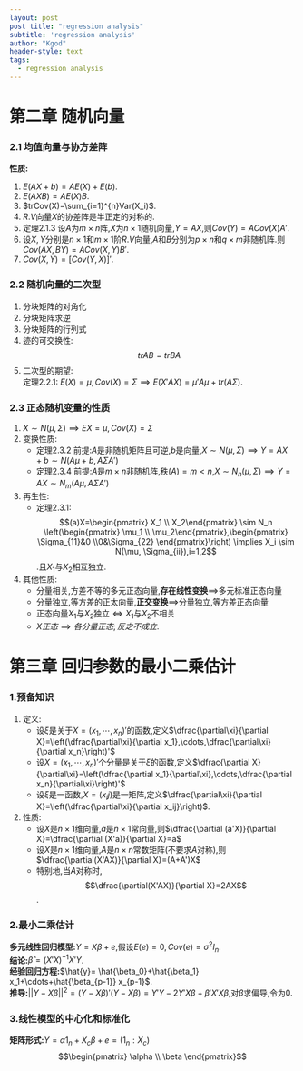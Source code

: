 ```yaml
--- 
layout: post
post title: "regression analysis" 
subtitle: 'regression analysis' 
author: "Kgod" 
header-style: text 
tags: 
  - regression analysis 
---
```

# 第二章 随机向量
### 2.1 均值向量与协方差阵
**性质:**
1. $E(AX+b)=AE(X)+E(b)$.
2. $E(AXB)=AE(X)B$.
3. $trCov(X)=\sum_{i=1}^{n}Var(X_i)$.
4. $R.V$向量$X$的协差阵是半正定的对称的.
5. 定理2.1.3 设$A$为$m \times n$阵,$X$为$n \times 1$随机向量,$Y=AX$,则$Cov(Y)=ACov(X)A'$.
6. 设$X,Y$分别是$n \times 1$和$m \times 1$阶$R.V$向量,$A$和$B$分别为$p \times n$和$q \times m$非随机阵.则$Cov(AX,BY)=ACov(X,Y)B'$.
7. $Cov(X,Y)=[Cov(Y,X)]'$.

### 2.2 随机向量的二次型
1. 分块矩阵的对角化
2. 分块矩阵求逆
3. 分块矩阵的行列式
4. 迹的可交换性:$$trAB=trBA$$
5. 二次型的期望:  
定理2.2.1: $E(X)=\mu,Cov(X)=\Sigma \implies E(X'AX)=\mu' A \mu +tr(A \Sigma)$.

### 2.3 正态随机变量的性质
1. $X\sim N(\mu,\Sigma) \implies EX=\mu,Cov(X)=\Sigma$
2. 变换性质: 
    * 定理2.3.2  前提:$A$是非随机矩阵且可逆,$b$是向量,$X\sim N(\mu,\Sigma) \implies Y=AX+b \sim N(A \mu +b,A\Sigma A')$
    * 定理2.3.4  前提:$A$是$m \times n$非随机阵,秩$(A)=m < n$,$X\sim N_n(\mu,\Sigma) \implies Y=AX \sim N_m(A \mu,A\Sigma A')$
3. 再生性:
    * 定理2.3.1:  
    $$(a)X=\begin{pmatrix} X_1 \\ X_2\end{pmatrix} \sim N_n \left(\begin{pmatrix} \mu_1 \\ \mu_2\end{pmatrix},\begin{pmatrix} \Sigma_{11}&0 \\0&\Sigma_{22} \end{pmatrix}\right) \implies X_i \sim N(\mu, \Sigma_{ii}),i=1,2$$.且$X_1$与$X_2$相互独立.
4. 其他性质:
    - 分量相关,方差不等的多元正态向量,**存在线性变换**$\implies$多元标准正态向量
    - 分量独立,等方差的正太向量,**正交变换**$\implies$分量独立,等方差正态向量
    - 正态向量$X_1$与$X_2$独立$\iff X_1$与$X_2$不相关
    - $X正态 \implies 各分量正态;反之不成立$.
    



# 第三章 回归参数的最小二乘估计
### 1.预备知识
1. 定义: 
    * 设$\xi$是关于$X=(x_1,\cdots,x_n)'$的函数,定义$\dfrac{\partial\xi}{\partial X}=\left(\dfrac{\partial\xi}{\partial x_1},\cdots,\dfrac{\partial\xi}{\partial x_n}\right)'$
    * 设$X=(x_1,\cdots,x_n)'$个分量是关于$\xi$的函数,定义$\dfrac{\partial X}{\partial\xi}=\left(\dfrac{\partial x_1}{\partial\xi},\cdots,\dfrac{\partial x_n}{\partial\xi}\right)'$ 
    * 设$\xi$是一函数,$X=(x_ij)$是一矩阵,定义$\dfrac{\partial\xi}{\partial X}=\left(\dfrac{\partial\xi}{\partial x_ij}\right)$.
2. 性质:
    * 设$X$是$n \times 1$维向量,$a$是$n \times 1$常向量,则$\dfrac{\partial (a'X)}{\partial X}=\dfrac{\partial (X'a)}{\partial X}=a$
    * 设$X$是$n \times 1$维向量,$A$是$n \times n$常数矩阵(不要求$A$对称),则$\dfrac{\partial(X'AX)}{\partial X}=(A+A')X$
    * 特别地,当$A$对称时,$$\dfrac{\partial(X'AX)}{\partial X}=2AX$$.

### 2.最小二乘估计
**多元线性回归模型:**$Y=X\beta+e$,假设$E(e)=0,Cov(e)=\sigma^2 I_n$.  
**结论:**$\hat{\beta}=(X'X)^{-1}X'Y$.  
**经验回归方程:**$\hat{y}= \hat{\beta_0}+\hat{\beta_1} x_1+\cdots+\hat{\beta_{p-1}} x_{p-1}$.  
**推导:**$||Y-X \beta||^2=(Y-X\beta)'(Y-X\beta)=Y'Y-2Y'X\beta+\beta'X'X\beta$,对$\beta$求偏导,令为0.  

### 3.线性模型的中心化和标准化
**矩阵形式:**$Y=\alpha 1_n + X_c \beta +e=(1_n:X_c)$
$$\begin{pmatrix}
  \alpha \\ 
  \beta 
  \end{pmatrix}$$























